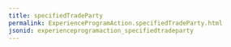 ```yaml
---
title: specifiedTradeParty
permalink: ExperienceProgramAction.specifiedTradeParty.html
jsonid: experienceprogramaction_specifiedtradeparty
---
```

